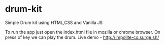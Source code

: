 # drum-kit
Simple Drum kit using HTML,CSS and Vanilla JS

To run the app just open the index.html file in mozilla or chrome browser.
On press of key we can play the drum.
Live demo - http://impolite-co.surge.sh/
